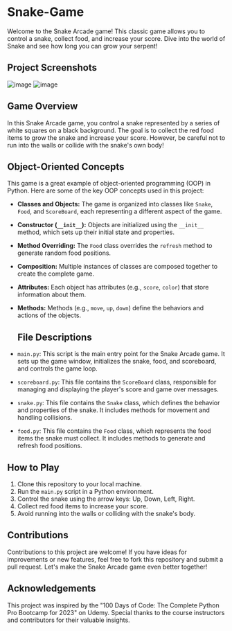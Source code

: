 # Snake-Game
Welcome to the Snake Arcade game! This classic game allows you to control a snake, collect food, and increase your score. Dive into the world of Snake and see how long you can grow your serpent!

## Project Screenshots
![image](https://github.com/sarvesh-2109/Snake-Game/assets/113255836/48f3c0c5-350b-4795-88d3-2b96335c6c8a)
![image](https://github.com/sarvesh-2109/Snake-Game/assets/113255836/3506a212-173b-4262-a4f8-b6fb880422ff)



## Game Overview

In this Snake Arcade game, you control a snake represented by a series of white squares on a black background. The goal is to collect the red food items to grow the snake and increase your score. However, be careful not to run into the walls or collide with the snake's own body!

## Object-Oriented Concepts

This game is a great example of object-oriented programming (OOP) in Python. Here are some of the key OOP concepts used in this project:

- **Classes and Objects:** The game is organized into classes like `Snake`, `Food`, and `ScoreBoard`, each representing a different aspect of the game.

- **Constructor (`__init__`):** Objects are initialized using the `__init__` method, which sets up their initial state and properties.

- **Method Overriding:** The `Food` class overrides the `refresh` method to generate random food positions.

- **Composition:** Multiple instances of classes are composed together to create the complete game.

- **Attributes:** Each object has attributes (e.g., `score`, `color`) that store information about them.

- **Methods:** Methods (e.g., `move`, `up`, `down`) define the behaviors and actions of the objects.

  ## File Descriptions

- `main.py`: This script is the main entry point for the Snake Arcade game. It sets up the game window, initializes the snake, food, and scoreboard, and controls the game loop.

- `scoreboard.py`: This file contains the `ScoreBoard` class, responsible for managing and displaying the player's score and game over messages.

- `snake.py`: This file contains the `Snake` class, which defines the behavior and properties of the snake. It includes methods for movement and handling collisions.

- `food.py`: This file contains the `Food` class, which represents the food items the snake must collect. It includes methods to generate and refresh food positions.


## How to Play

1. Clone this repository to your local machine.
2. Run the `main.py` script in a Python environment.
3. Control the snake using the arrow keys: Up, Down, Left, Right.
4. Collect red food items to increase your score.
5. Avoid running into the walls or colliding with the snake's body.

## Contributions

Contributions to this project are welcome! If you have ideas for improvements or new features, feel free to fork this repository and submit a pull request. Let's make the Snake Arcade game even better together!

## Acknowledgements

This project was inspired by the "100 Days of Code: The Complete Python Pro Bootcamp for 2023" on Udemy. Special thanks to the course instructors and contributors for their valuable insights.
